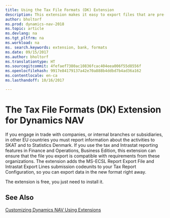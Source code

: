 ```yaml
---
title: Using the Tax File Formats (DK) Extension
description: This extension makes it easy to export files that are pre-formatted to meet bank requirements for electronic submissions.
author: bholtorf
ms.prod: dynamics-nav-2018
ms.topic: article
ms.devlang: na
ms.tgt_pltfrm: na
ms.workload: na
ms. search.keywords: extension, bank, formats
ms.date: 09/15/2017
ms.author: bholtorf
ms.translationtype: HT
ms.sourcegitcommit: 4fefaef7380ac10836fcac404eea006f55d8556f
ms.openlocfilehash: 9917e84179137a42e70a888b4ddbd7b4ad36a162
ms.contentlocale: en-ca
ms.lasthandoff: 10/16/2017

---
```


# <a name="the-tax-file-formats-dk-extension-for-dynamics-nav"></a>The Tax File Formats (DK) Extension for Dynamics NAV
If you engage in trade with companies, or internal branches or subsidiaries, in other EU countries you must report information about the activities to SKAT and to Statistics Denmark. If you use the tax and Intrastat reporting features in Finance and Operations, Business Edition, this extension can ensure that the file you export is compatible with requirements from these organizations. The extension adds the MS-ECSL Report Export File and Intrastat Export Lines submission codeunits to your Tax Report Configuration, so you can export data in the new format right away.

The extension is free, you just need to install it. 

## <a name="see-also"></a>See Also
[Customizing Dynamics NAV Using Extensions](ui-extensions.md)
